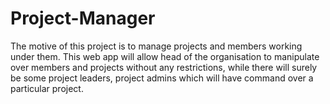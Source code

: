 # Project-Manager
The motive of this project is to manage projects and members working under them.
This web app will allow head of the organisation to manipulate over members and projects without any restrictions, while there will surely be some project leaders, project admins which will have command over a particular project.
